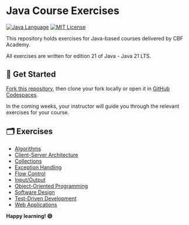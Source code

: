 # Java Course Exercises

[![Java Language](https://img.shields.io/badge/PLATFORM-OpenJDK-3A75B0.svg?style=for-the-badge)][java-intro]
[![MIT License](https://img.shields.io/badge/LICENSE-MIT-green.svg?style=for-the-badge)][license]

This repository holds exercises for Java-based courses delivered by CBF Academy.

All exercises are written for edition 21 of Java - Java 21 LTS.

## :rocket: Get Started

[Fork this repository], then clone your fork locally or open it in [GitHub Codespaces].

In the coming weeks, your instructor will guide you through the relevant exercises for your course.

## :card_index_dividers: Exercises

- [Algorithms]
- [Client-Server Architecture]
- [Collections]
- [Exception Handling]
- [Flow Control]
- [Input/Output]
- [Object-Oriented Programming]
- [Software Design]
- [Test-Driven Development]
- [Web Applications]

**Happy learning! :smile:**

[java-intro]: https://www.java.com/en/download/help/whatis_java.html
[license]: https://github.com/cbfacademy/intro-to-java-course/blob/main/LICENSE
[Fork this repository]: https://docs.github.com/en/get-started/quickstart/fork-a-repo
[GitHub Codespaces]: https://docs.github.com/en/codespaces/developing-in-a-codespace/creating-a-codespace-for-a-repository
[Algorithms]: exercises/algorithms
[Client-Server Architecture]: exercises/client-server-architecture
[Collections]: exercises/java-collections
[Exception Handling]: exercises/java-exceptions
[Flow Control]: exercises/flow-control
[Input/Output]: exercises/input-output
[Object-Oriented Programming]: exercises/object-oriented-programming
[Software Design]: exercises/software-design
[Test-Driven Development]: exercises/test-driven-development
[Web Applications]: exercises/web-applications